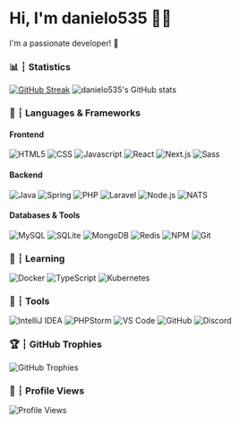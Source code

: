 # Hi, I'm danielo535 👨‍💻

I'm a passionate developer! 🚀

### 📊 ┆ Statistics
[![GitHub Streak](https://github-readme-streak-stats.herokuapp.com?user=danielo535&theme=dark&ring=fb4362&file=fb4362&currStreakNum=fb4362&currStreakLabel=fb4362&hide_border=true)](https://git.io/streak-stats) 
![danielo535's GitHub stats](https://github-readme-stats.vercel.app/api?username=danielo535&hide_border=true&show_icons=true&bg_color=151515&title_color=fb4362&icon_color=fb4362&text_bold=false&text_color=9e9e9e)



### 🧠 ┆ Languages & Frameworks
#### Frontend
<p>
  <img alt="HTML5" src="https://img.shields.io/badge/-HTML5-E34F26?style=for-the-badge&logo=html5&logoColor=white" />
  <img alt="CSS" src="https://img.shields.io/badge/-CSS-1572B6?style=for-the-badge&logo=css3&logoColor=white" />
  <img alt="Javascript" src="https://img.shields.io/badge/-Javascript-F7DF1E?style=for-the-badge&logo=javascript&logoColor=black" />
  <img alt="React" src="https://img.shields.io/badge/-React-61DAFB?style=for-the-badge&logo=react&logoColor=black" />
  <img alt="Next.js" src="https://img.shields.io/badge/-Next.js-000000?style=for-the-badge&logo=nextdotjs&logoColor=white" />
  <img alt="Sass" src="https://img.shields.io/badge/-Sass-CC6699?style=for-the-badge&logo=sass&logoColor=white" />
</p>

#### Backend
<p>
  <img alt="Java" src="https://img.shields.io/badge/-Java-007396?style=for-the-badge&logo=openjdk&logoColor=white" />
  <img alt="Spring" src="https://img.shields.io/badge/-Spring-6DB33F?style=for-the-badge&logo=spring&logoColor=white" />
  <img alt="PHP" src="https://img.shields.io/badge/-PHP-777BB4?style=for-the-badge&logo=php&logoColor=white" />
  <img alt="Laravel" src="https://img.shields.io/badge/-Laravel-FF2D20?style=for-the-badge&logo=laravel&logoColor=white" />
  <img alt="Node.js" src="https://img.shields.io/badge/-Node.js-339933?style=for-the-badge&logo=Node.js&logoColor=white" />
  <img alt="NATS" src="https://img.shields.io/badge/-NATS-1E90FF?style=for-the-badge&logo=natsdotio&logoColor=white" />
</p>

#### Databases & Tools
<p>
  <img alt="MySQL" src="https://img.shields.io/badge/-MySQL-4479A1?style=for-the-badge&logo=MySQL&logoColor=white" />
  <img alt="SQLite" src="https://img.shields.io/badge/-SQLite-003B57?style=for-the-badge&logo=SQLite&logoColor=white" />
  <img alt="MongoDB" src="https://img.shields.io/badge/-MongoDB-47A248?style=for-the-badge&logo=mongodb&logoColor=white" />
  <img alt="Redis" src="https://img.shields.io/badge/-Redis-DC382D?style=for-the-badge&logo=Redis&logoColor=white" />
  <img alt="NPM" src="https://img.shields.io/badge/-NPM-CB3837?style=for-the-badge&logo=npm&logoColor=white" />
  <img alt="Git" src="https://img.shields.io/badge/-Git-F05032?style=for-the-badge&logo=git&logoColor=white" />
</p>

### 🧠 ┆ Learning
<p>
  <img alt="Docker" src="https://img.shields.io/badge/-Docker-2496ED?style=for-the-badge&logo=Docker&logoColor=white" />
  <img alt="TypeScript" src="https://img.shields.io/badge/-TypeScript-3178C6?style=for-the-badge&logo=typescript&logoColor=white" />
  <img alt="Kubernetes" src="https://img.shields.io/badge/-Kubernetes-326CE5?style=for-the-badge&logo=kubernetes&logoColor=white" />
</p>

### 🫠 ┆ Tools
<p>
  <img alt="IntelliJ IDEA" src="https://img.shields.io/badge/-IntelliJ%20IDEA-000000?style=for-the-badge&logo=intellijidea&logoColor=white" />
  <img alt="PHPStorm" src="https://img.shields.io/badge/-PHPStorm-18117D?style=for-the-badge&logo=phpstorm&logoColor=white" />
  <img alt="VS Code" src="https://img.shields.io/badge/-VS%20Code-007ACC?style=for-the-badge&logo=visualstudiocode&logoColor=white" />
  <img alt="GitHub" src="https://img.shields.io/badge/-GitHub-181717?style=for-the-badge&logo=github&logoColor=white" />
  <img alt="Discord" src="https://img.shields.io/badge/-Discord-5865F2?style=for-the-badge&logo=Discord&logoColor=white" />
</p>

### 🏆 ┆ GitHub Trophies
![GitHub Trophies](https://github-profile-trophy.vercel.app/?username=danielo535&theme=darkhub&no-frame=true&row=1&column=6&margin-w=15&margin-h=15)

### 👀 ┆ Profile Views
![Profile Views](https://visitor-badge.laobi.icu/badge?page_id=danielo535.danielo535)
